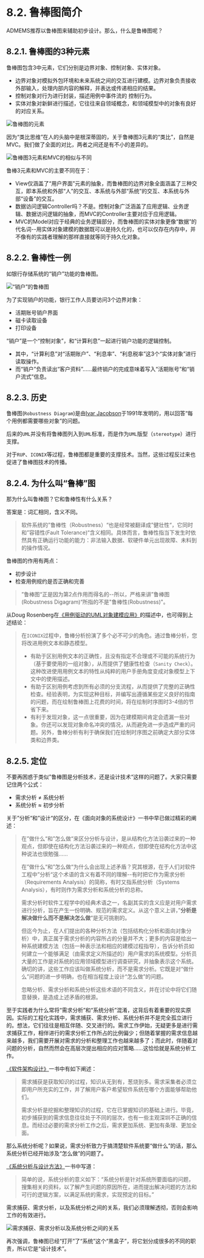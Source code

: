# 8.2. 鲁棒图简介

ADMEMS推荐以鲁棒图来辅助初步设计。那么，什么是鲁棒图呢？

## 8.2.1. 鲁棒图的3种元素

鲁棒图包含3中元素，它们分别是边界对象、控制对象、实体对象。

- 边界对象对模拟外包环境和未来系统之间的交互进行建模。边界对象负责接收外部输入，处理内部内容的解释，并表达或传递相应的结果。
- 控制对象对行为进行封装，描述用例中事件流的 控制行为。
- 实体对象对新鲜进行描述，它往往来自领域概念，和领域模型中的对象有良好的对应关系。

![鲁棒图的元素](images/鲁棒图的元素.png)

因为“类比思维”在人的头脑中是根深蒂固的，关于鲁棒图3元素的“类比”，自然是MVC。我们做了全面的对比，两者之间还是有不小的差异的。

![鲁棒图3元素和MVC的相似与不同](images/鲁棒图3元素和MVC的相似与不同.png)

鲁棒3元素和MVC的主要不同在于：

- View仅涵盖了“用户界面”元素的抽象，而鲁棒图的边界对象全面涵盖了三种交互，即本系统和外部“人”的交互、本系统与外部“系统”的交互、本系统与外部“设备”的交互。
- 数据访问逻辑Controller吗？不是。控制对象广泛涵盖了应用逻辑、业务逻辑、数据访问逻辑的抽象，而MVC的Controller主要对应于应用逻辑。
- MVC的Model对应于经典的业务逻辑部分，而鲁棒图的实体对象更像“数据”的代名词--用实体对象建模的数据既可以是持久化的，也可以仅存在内存中，并不像有的实践者理解的那样直接就等同于持久化对象。

## 8.2.2. 鲁棒性一例

如银行存储系统的“销户”功能的鲁棒图。

![“销户”的鲁棒图](images/“销户”的鲁棒图.png)

为了实现销户的功能，银行工作人员要访问3个边界对象：

- 活期账号销户界面
- 磁卡读取设备
- 打印设备

“销户”是一个“控制对象”，和“计算利息”一起进行销户功能的逻辑控制。

- 其中，“计算利息”对“活期账户”、“利息率”、“利息税率”这3个“实体对象”进行读取操作。
- 而“销户”负责读出“客户资料”......最终销户的完成意味着写入“活期账号”和“销户流式”信息。

## 8.2.3. 历史

鲁棒图(`Robustness Diagram`)是由[Ivar Jacobson](https://baike.baidu.com/item/Ivar%20Jacobson)于1991年发明的，用以回答“每个用例都需要哪些对象”的问题。

后来的`UML`并没有将鲁棒图列入到`UML`标准，而是作为`UML`版型（`stereotype`）进行支撑。

对于`RUP`、`ICONIX`等过程，鲁棒图都是重要的支撑技术。当然，这些过程反过来也促进了鲁棒图技术的传播。

## 8.2.4. 为什么叫“鲁棒”图

那为什么叫鲁棒图？它和鲁棒性有什么关系？

答案是：词汇相同，含义不同。

> 软件系统的”鲁棒性（Robustness）“也是经常被翻译成”健壮性“，它同时和”容错性(Fault Tolerance)“含义相同。具体而言，鲁棒性指当下发生时依然具有正确运行功能的能力：非法输入数据、软硬件单元出现故障、未料到的操作情况。

鲁棒图的作用有两点：

- 初步设计
- 检查用例规约是否正确和完善

> ”鲁棒图“正是因为第2点作用而得名的--所以，严格来讲”鲁棒图(Robustness Digagram)“所指的不是"鲁棒性(Robustness)"。

从Doug Rosenberg在[《用例驱动的UML对象建模应用》](https://book.douban.com/subject/1319739/)的描述中，也可得到上述结论：

> 在`ICONIX`过程中，鲁棒分析扮演了多个必不可少的角色。通过鲁棒分析，您将改进用例文本和静态模型。
>
> - 有助于区别用例文本的正确性，且没有指定不合理或不可能的系统行为（基于要使用的一组对象），从而提供了健康性检查（`Sanity Check`）。这种改进使用用例文本的特性从纯粹的用户手册角度变成对象模型上下文中的使用描述。
> - 有助于区别用例考虑到所有必须的分支流程，从而提供了完整的正确性检查。经验表明，为实现这种目标，并编写出遵循某些定义良好的指南的问题，而在绘制鲁棒图上花费的时间，将在绘制时序图时3-4倍的节省下来。
> - 有利于发现对象，这一点很重要，因为在建模期间肯定会遗漏一些对象。你还可以发现对象命名冲突的情况，从而避免进一步造成严重的问题。另外，鲁棒分析有利于确保我们在绘制时序图之前确定大部分实体类和边界类。

## 8.2.5. 定位

不要再困惑于类似”鲁棒图是分析技术，还是设计技术“这样的问题了。大家只需要记住两个公式：

- 需求分析 ≠ 系统分析
- 系统分析 ≈ 初步分析

关于”分析“和”设计“的区分，在《面向对象的系统设计》一书中早已做过精彩的阐述：

> 在”做什么“和”怎么做“来区分分析与设计，是从结构化方法沿袭过来的一种观点，但即使在结构化方法沿袭过来的一种观点，但即使在结构化方法中这种说法也很勉强......
>
> 在”做什么“和”怎么做“为什么会出现上述矛盾？究其根源，在于人们对软件工程中”分析“这个术语的含义有着不同的理解--有时把它作为需求分析（Requirements Analysis）的简称，有时又指系统分析（Systems Analysis），有时则作为需求分析和系统分析的总称。
>
> 需求分析时软件工程学中的经典术语之一，名副其实的含义应是对用户需求进行分析，旨在产生一份明确、规范的需求定义。从这个意义上讲，”**分析是解决做什么而不是解决怎么做**“是无可挑剔的。
>
> 但迄今为止，在人们提出的各种分析方法（包括结构化分析和面向对象分析）中，真正属于需求分析的内容所占的分量并不大；更多的内容是给出一种系统建模方法（包括一种表示法和相应的建模过程指导），告诉分析员如何建立一个能够满足（由需求定义所描述的）用户需求的系统模型。分析员大量的工作是对系统的应用领域模型进行调查研究，并抽象表示这个系统。确切的讲，这些工作应该叫做系统分析，而不是需求分析。它既是对“做什么”问题的进一步明确，也在相当程度上设计“怎么做”的问题。
>
> 忽略分析、需求分析和系统分析这些术语的不同含义，并在讨论中将它们随意替换，是造成上述矛盾的根源。

至于实践者为什么常将“需求分析”和“系统分析”混淆，这背后有着重要的现实原因。实际的工程化实践中，需求捕获、需求分析、系统分析并不是完全孤立进行的。想法，它们往往是相互伴随、交叉进行的。需求工作伊始，无疑更多是进行需求捕获工作，相伴进行的需求分析工作所占的比例偏少；但随着掌握的需求信息越来越多，我们需要开展对需求的分析和整理工作也越来越多了；而此时，伴随着对问题的分析，自然而然会在高层次提出相应的应对策略......这恰恰就是系统分析工作。

[《软件架构设计》](https://book.douban.com/subject/2076710/)一书中有如下阐述：

> 需求捕获是获取知识的过程，知识从无到有，葱烧到多。需求采集者必须立即用户所充实的工作，并了解用户客户希望软件系统在哪个方面能够帮助他们。
>
> 需求分析是挖掘和整理知识的过程，它在已掌握知识的基础上进行。毕竟，初步捕获到的需求信息往往处于不同的层次，也有一些主观深圳不正确的信息。而经过必要的需求分析工作之后，需求更加系统、更加有条理、更加全面。

那么系统分析呢？如果说，需求分析致力于搞清楚软件系统要“做什么”的话，那么系统分析已经开始涉及“怎么做”的问题了。

[《系统分析与设计方法》](https://book.douban.com/subject/2247898/)一书中写道：

> 简单的说，系统分析的意义如下：“系统分析是针对系统所要面临的问题，搜集相关的资料，以了解产生问题的原因所在，进而提出解决问题的方法和可行的逻辑方案，以满足系统的需求，实现预定的目标。”

需求捕获、需求分析，以及系统分析之间的关系，我们必须理解透彻，否则会影响工作的有效进行。

![需求捕获、需求分析以及系统分析之间的关系](images/需求捕获、需求分析以及系统分析之间的关系.png)

再次强调，鲁棒图已经“打开”了“系统”这个“黑盒子”，将它划分成很多的不同的职责，所以它是“设计技术”。

